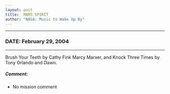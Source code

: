 ```yaml
---
layout: post
title:  MARS SPIRIT
author: "NASA: Music to Wake Up By"
---
```


----
### DATE: February 29, 2004
----
Brush Your Teeth by Cathy Fink
Marcy Marxer, and Knock Three Times by Tony Orlando and Dawn.

##### Comment:
* No mission comment
